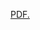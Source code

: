 <a href="[qiangzhang.github.io/blob/master/CV_Qiang%20Zhang.pdf](https://github.com/QiangZhang-QZ/qiangzhang.github.io/blob/master/CV_Qiang%20Zhang.pdf)" target="_blank">PDF.</a>
